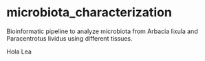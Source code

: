 # microbiota_characterization
Bioinformatic pipeline to analyze microbiota from Arbacia lixula and Paracentrotus lividus using different tissues.

Hola Lea
